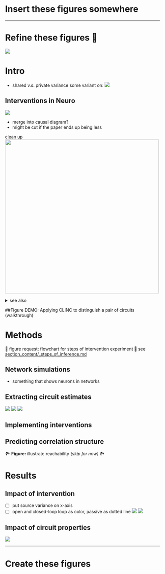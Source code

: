 
# Insert these figures somewhere


---
# Refine these figures 🚧
![](misc_figure_sketches/network_estimation_pipeline_sketch.png)
# Intro 
- shared v.s. private variance
some variant on:
![](https://journals.physiology.org/cms/10.1152/jn.00197.2004/asset/images/large/z9k0090440740001.jpeg)
## Interventions in Neuro
![](misc_figure_sketches/neuro_intervention_background_sketch.png)
- merge into causal diagram?
- might be cut if the paper ends up being less

clean up
<img src="core_figure_sketches/figure2_sketch.png" width="500"/>
<details><summary>see also</summary>

![](whiteboard/signal_aggregation.jpeg)
</details>

##Figure DEMO: Applying CLINC to distinguish a pair of circuits (walkthrough)


# Methods 
🚧 figure request: flowchart for steps of intervention experiment 🚧
see [section_content/_steps_of_inference.md](/section_content/_steps_of_inference.md)

## Network simulations 
- something that shows neurons in networks

## Extracting circuit estimates
![](whiteboard/methods_xcorr_features.jpeg)
![](whiteboard/methods_circuit_xcorr_sketch.png)
![](/code/network_analysis/_demo_imgs/gaussian_snr_prediction_demo.png)




## Implementing interventions

## Predicting correlation structure 
🏞️ **Figure:** illustrate reachability *(skip for now)* 🏞️


# Results
## Impact of intervention
- [ ] put source variance on x-axis
- [ ] open and closed-loop loop as color, passive as dotted line
![](misc_figure_sketches/quant_r2_prediction_common.png)
![](whiteboard/sketch_quant_OL_CL_variance.png)

## Impact of circuit properties
![](whiteboard/accuracy_vs_degree.png)


---

# Create these figures
